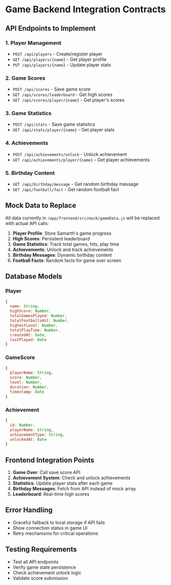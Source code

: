 # Game Backend Integration Contracts

## API Endpoints to Implement

### 1. Player Management
- `POST /api/players` - Create/register player
- `GET /api/players/{name}` - Get player profile
- `PUT /api/players/{name}` - Update player stats

### 2. Game Scores
- `POST /api/scores` - Save game score
- `GET /api/scores/leaderboard` - Get high scores
- `GET /api/scores/player/{name}` - Get player's scores

### 3. Game Statistics
- `POST /api/stats` - Save game statistics
- `GET /api/stats/player/{name}` - Get player stats

### 4. Achievements
- `POST /api/achievements/unlock` - Unlock achievement
- `GET /api/achievements/player/{name}` - Get player achievements

### 5. Birthday Content
- `GET /api/birthday/message` - Get random birthday message
- `GET /api/football/fact` - Get random football fact

## Mock Data to Replace

All data currently in `/app/frontend/src/mock/gameData.js` will be replaced with actual API calls:

1. **Player Profile**: Store Samarth's game progress
2. **High Scores**: Persistent leaderboard
3. **Game Statistics**: Track total games, hits, play time
4. **Achievements**: Unlock and track achievements
5. **Birthday Messages**: Dynamic birthday content
6. **Football Facts**: Random facts for game over screen

## Database Models

### Player
```javascript
{
  name: String,
  highScore: Number,
  totalGamesPlayed: Number,
  totalFootballsHit: Number,
  highestLevel: Number,
  totalPlayTime: Number,
  createdAt: Date,
  lastPlayed: Date
}
```

### GameScore
```javascript
{
  playerName: String,
  score: Number,
  level: Number,
  duration: Number,
  timestamp: Date
}
```

### Achievement
```javascript
{
  id: Number,
  playerName: String,
  achievementType: String,
  unlockedAt: Date
}
```

## Frontend Integration Points

1. **Game Over**: Call save score API
2. **Achievement System**: Check and unlock achievements
3. **Statistics**: Update player stats after each game
4. **Birthday Messages**: Fetch from API instead of mock array
5. **Leaderboard**: Real-time high scores

## Error Handling
- Graceful fallback to local storage if API fails
- Show connection status in game UI
- Retry mechanisms for critical operations

## Testing Requirements
- Test all API endpoints
- Verify game state persistence
- Check achievement unlock logic
- Validate score submission